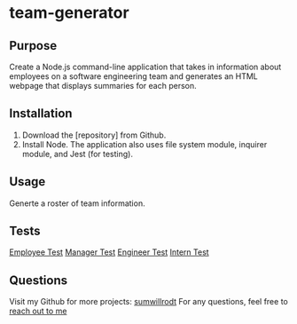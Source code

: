 # team-generator

## Purpose
Create a Node.js command-line application that takes in information about employees on a software engineering team and generates an HTML webpage that displays summaries for each person.

## Installation
1. Download the [repository] from Github.
2. Install Node.
The application also uses file system module, inquirer module, and Jest (for testing).

## Usage
Generte a roster of team information.

## Tests
[Employee Test](__tests__/Employee.test.js)
[Manager Test](__tests__/Manager.test.js)
[Engineer Test](__tests__/Engineer.test.js)
[Intern Test](__tests__/Intern.test.js)

## Questions
Visit my Github for more projects: [sumwillrodt](https://github.com/sumwillrodt)
For any questions, feel free to [reach out to me](mailto:87799429+sumwillrodt@users.noreply.github.com)
